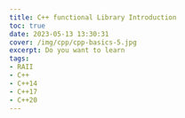 ```yaml
---
title: C++ functional Library Introduction
toc: true
date: 2023-05-13 13:30:31
cover: /img/cpp/cpp-basics-5.jpg
excerpt: Do you want to learn 
tags:
- RAII
- C++
- C++14
- C++17
- C++20
---
```

